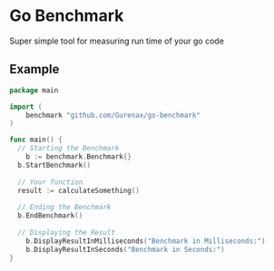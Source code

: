 # Go Benchmark
Super simple tool for measuring run time of your go code

## Example
```go
package main

import (
	benchmark "github.com/Gurenax/go-benchmark"
)

func main() {
  // Starting the Benchmark
	b := benchmark.Benchmark{}
  b.StartBenchmark()
  
  // Your function
  result := calculateSomething()
  
  // Ending the Benchmark
  b.EndBenchmark()
  
  // Displaying the Result
	b.DisplayResultInMilliseconds("Benchmark in Milliseconds:")
	b.DisplayResultInSeconds("Benchmark in Seconds:")
}
```